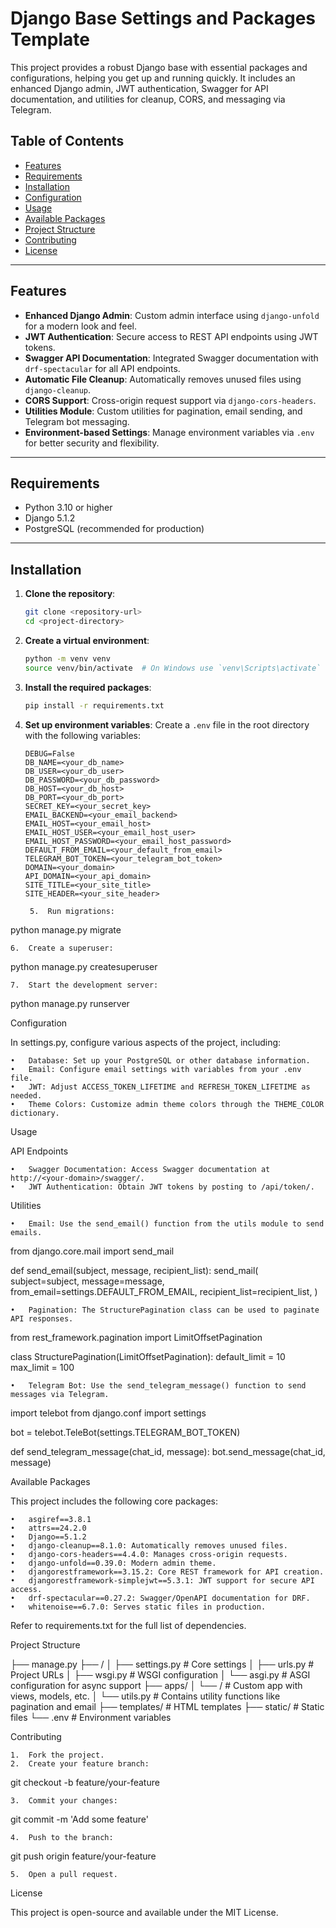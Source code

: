 # Django Base Settings and Packages Template

This project provides a robust Django base with essential packages and configurations, helping you get up and running quickly. It includes an enhanced Django admin, JWT authentication, Swagger for API documentation, and utilities for cleanup, CORS, and messaging via Telegram.

## Table of Contents

- [Features](#features)
- [Requirements](#requirements)
- [Installation](#installation)
- [Configuration](#configuration)
- [Usage](#usage)
- [Available Packages](#available-packages)
- [Project Structure](#project-structure)
- [Contributing](#contributing)
- [License](#license)

---

## Features

- **Enhanced Django Admin**: Custom admin interface using `django-unfold` for a modern look and feel.
- **JWT Authentication**: Secure access to REST API endpoints using JWT tokens.
- **Swagger API Documentation**: Integrated Swagger documentation with `drf-spectacular` for all API endpoints.
- **Automatic File Cleanup**: Automatically removes unused files using `django-cleanup`.
- **CORS Support**: Cross-origin request support via `django-cors-headers`.
- **Utilities Module**: Custom utilities for pagination, email sending, and Telegram bot messaging.
- **Environment-based Settings**: Manage environment variables via `.env` for better security and flexibility.

---

## Requirements

- Python 3.10 or higher
- Django 5.1.2
- PostgreSQL (recommended for production)

---

## Installation

1. **Clone the repository**:
    ```bash
    git clone <repository-url>
    cd <project-directory>
    ```

2. **Create a virtual environment**:
    ```bash
    python -m venv venv
    source venv/bin/activate  # On Windows use `venv\Scripts\activate`
    ```

3. **Install the required packages**:
    ```bash
    pip install -r requirements.txt
    ```

4. **Set up environment variables**:
   Create a `.env` file in the root directory with the following variables:
   ```env
   DEBUG=False
   DB_NAME=<your_db_name>
   DB_USER=<your_db_user>
   DB_PASSWORD=<your_db_password>
   DB_HOST=<your_db_host>
   DB_PORT=<your_db_port>
   SECRET_KEY=<your_secret_key>
   EMAIL_BACKEND=<your_email_backend>
   EMAIL_HOST=<your_email_host>
   EMAIL_HOST_USER=<your_email_host_user>
   EMAIL_HOST_PASSWORD=<your_email_host_password>
   DEFAULT_FROM_EMAIL=<your_default_from_email>
   TELEGRAM_BOT_TOKEN=<your_telegram_bot_token>
   DOMAIN=<your_domain>
   API_DOMAIN=<your_api_domain>
   SITE_TITLE=<your_site_title>
   SITE_HEADER=<your_site_header>

	5.	Run migrations:

python manage.py migrate


	6.	Create a superuser:

python manage.py createsuperuser


	7.	Start the development server:

python manage.py runserver



Configuration

In settings.py, configure various aspects of the project, including:

	•	Database: Set up your PostgreSQL or other database information.
	•	Email: Configure email settings with variables from your .env file.
	•	JWT: Adjust ACCESS_TOKEN_LIFETIME and REFRESH_TOKEN_LIFETIME as needed.
	•	Theme Colors: Customize admin theme colors through the THEME_COLOR dictionary.

Usage

API Endpoints

	•	Swagger Documentation: Access Swagger documentation at http://<your-domain>/swagger/.
	•	JWT Authentication: Obtain JWT tokens by posting to /api/token/.

Utilities

	•	Email: Use the send_email() function from the utils module to send emails.

from django.core.mail import send_mail

def send_email(subject, message, recipient_list):
    send_mail(
        subject=subject,
        message=message,
        from_email=settings.DEFAULT_FROM_EMAIL,
        recipient_list=recipient_list,
    )


	•	Pagination: The StructurePagination class can be used to paginate API responses.

from rest_framework.pagination import LimitOffsetPagination

class StructurePagination(LimitOffsetPagination):
    default_limit = 10
    max_limit = 100


	•	Telegram Bot: Use the send_telegram_message() function to send messages via Telegram.

import telebot
from django.conf import settings

bot = telebot.TeleBot(settings.TELEGRAM_BOT_TOKEN)

def send_telegram_message(chat_id, message):
    bot.send_message(chat_id, message)



Available Packages

This project includes the following core packages:

	•	asgiref==3.8.1
	•	attrs==24.2.0
	•	Django==5.1.2
	•	django-cleanup==8.1.0: Automatically removes unused files.
	•	django-cors-headers==4.4.0: Manages cross-origin requests.
	•	django-unfold==0.39.0: Modern admin theme.
	•	djangorestframework==3.15.2: Core REST framework for API creation.
	•	djangorestframework-simplejwt==5.3.1: JWT support for secure API access.
	•	drf-spectacular==0.27.2: Swagger/OpenAPI documentation for DRF.
	•	whitenoise==6.7.0: Serves static files in production.

Refer to requirements.txt for the full list of dependencies.

Project Structure

<project-root>
├── manage.py
├── <project_name>/
│   ├── settings.py       # Core settings
│   ├── urls.py           # Project URLs
│   ├── wsgi.py           # WSGI configuration
│   └── asgi.py           # ASGI configuration for async support
├── apps/
│   └── <your_app>/       # Custom app with views, models, etc.
│       └── utils.py      # Contains utility functions like pagination and email
├── templates/            # HTML templates
├── static/               # Static files
└── .env                  # Environment variables

Contributing

	1.	Fork the project.
	2.	Create your feature branch:

git checkout -b feature/your-feature


	3.	Commit your changes:

git commit -m 'Add some feature'


	4.	Push to the branch:

git push origin feature/your-feature


	5.	Open a pull request.

License

This project is open-source and available under the MIT License.



